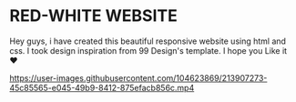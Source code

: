 # RED-WHITE WEBSITE
Hey guys, i have created this beautiful responsive website using html and css. I took design inspiration from 99 Design's template. I hope you Like it ❤️

https://user-images.githubusercontent.com/104623869/213907273-45c85565-e045-49b9-8412-875efacb856c.mp4

